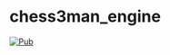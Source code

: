 # chess3man\_engine

[![Pub](https://img.shields.io/pub/v/box2d.svg)](https://pub.dartlang.org/packages/chess3man_engine)
